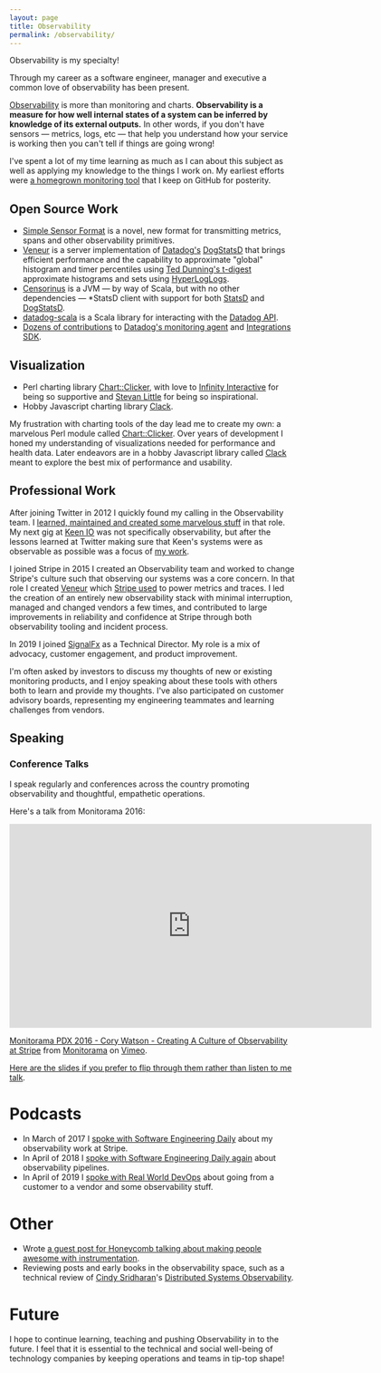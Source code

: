 ```yaml
---
layout: page
title: Observability
permalink: /observability/
---
```


Observability is my specialty!

Through my career as a software engineer, manager and executive a common love of observability has been present.

[Observability](https://en.wikipedia.org/wiki/Observability) is more than monitoring and charts. **Observability is a measure for how well internal states of a system can be inferred by knowledge of its external outputs.** In other words, if you don't have sensors — metrics, logs, etc — that help you understand how your service is working then you can't tell if things are going wrong!

I've spent a lot of my time learning as much as I can about this subject as well as applying my knowledge to the things I work on. My earliest efforts were [a homegrown monitoring tool](http://onemogin.com/observability/tech/let-the-rithm-move-you.html) that I keep on GitHub for posterity.

## Open Source Work

* [Simple Sensor Format](https://github.com/stripe/veneur/tree/master/ssf) is a novel, new format for transmitting metrics, spans and other observability primitives.
* [Veneur](https://github.com/stripe/veneur) is a server implementation of [Datadog's](https://datadoghq.com) [DogStatsD](http://docs.datadoghq.com/guides/dogstatsd/) that brings efficient performance and the capability to approximate "global" histogram and timer percentiles using [Ted Dunning's t-digest](https://github.com/tdunning/t-digest) approximate histograms and sets using [HyperLogLogs](https://en.wikipedia.org/wiki/HyperLogLog).
* [Censorinus](https://github.com/gphat/censorinus) is a JVM — by way of Scala, but with no other dependencies — \*StatsD client with support for both [StatsD](https://github.com/etsy/statsd) and [DogStatsD](http://docs.datadoghq.com/guides/dogstatsd/).
* [datadog-scala](https://github.com/gphat/datadog-scala) is a Scala library for interacting with the [Datadog API](http://docs.datadoghq.com/api/).
* [Dozens of contributions](https://github.com/datadog/dd-agent/pulls?utf8=✓&q=is%3Apr%20author%3Agphat) to [Datadog's monitoring agent](https://github.com/datadog/dd-agent) and [Integrations SDK](https://github.com/DataDog/integrations-core).

## Visualization

* Perl charting library [Chart::Clicker](http://onemogin.com/chart-clicker/), with love to [Infinity Interactive](http://iinteractive.com) for being so supportive and [Stevan Little](https://twitter.com/stevanlittle) for being so inspirational.
* Hobby Javascript charting library [Clack](http://onemogin.com/clack/).

My frustration with charting tools of the day lead me to create my own: a marvelous Perl module called [Chart::Clicker](http://onemogin.com/chart-clicker/). Over years of development I honed my understanding of visualizations needed for performance and health data. Later endeavors are in a hobby Javascript library called [Clack](http://onemogin.com/clack/) meant to explore the best mix of performance and usability.

## Professional Work

After joining Twitter in 2012 I quickly found my calling in the Observability team. I [learned, maintained and created some marvelous stuff](https://blog.twitter.com/2013/observability-at-twitter) in that role. My next gig at [Keen IO](https://keen.io) was not specifically observability, but after the lessons learned at Twitter making sure that Keen's systems were as observable as possible was a focus of [my work](https://blog.keen.io/post-mortem-the-one-where-we-accidentally-ddosed-ourselves-d26fe43f5be5).

I joined Stripe in 2015 I created an Observability team and worked to change Stripe's culture such that observing our systems was a core concern. In that role I created [Veneur](https://github.com/stripe/veneur) which [Stripe used](https://stripe.com/blog/introducing-veneur-high-performance-and-global-aggregation-for-datadog) to power metrics and traces. I led the creation of an entirely new observability stack with minimal interruption, managed and changed vendors a few times, and contributed to large improvements in reliability and confidence at Stripe through both observability tooling and incident process.

In 2019 I joined [SignalFx](https://www.signalfx.com) as a Technical Director. My role is a mix of advocacy, customer engagement, and product improvement.

I'm often asked by investors to discuss my thoughts of new or existing monitoring products, and I enjoy speaking about these tools with others both to learn and provide my thoughts. I've also participated on customer advisory boards, representing my engineering teammates and learning challenges from vendors.

## Speaking

### Conference Talks

I speak regularly and conferences across the country promoting observability and thoughtful, empathetic operations.

Here's a talk from Monitorama 2016:

<iframe src="https://player.vimeo.com/video/173610034?portrait=0" width="640" height="360" frameborder="0" webkitallowfullscreen mozallowfullscreen allowfullscreen></iframe>
<p><a href="https://vimeo.com/173610034">Monitorama PDX 2016 - Cory Watson - Creating A Culture of Observability at Stripe</a> from <a href="https://vimeo.com/monitorama">Monitorama</a> on <a href="https://vimeo.com">Vimeo</a>.</p>

[Here are the slides if you prefer to flip through them rather than listen to me talk](http://www.slideshare.net/CoryWatson8/building-a-culture-of-observability-at-stripe).

# Podcasts

* In March of 2017 I [spoke with Software Engineering Daily](https://softwareengineeringdaily.com/2017/03/15/stripe-observability-with-cory-watson/) about my observability work at Stripe.
* In April of 2018 I [spoke with Software Engineering Daily again](https://softwareengineeringdaily.com/2018/04/23/stripe-observability-pipeline-with-cory-watson/) about observability pipelines.
* In April of 2019 I [spoke with Real World DevOps](https://www.realworlddevops.com/episodes/the-vendor-is-not-the-enemy-with-cory-watson) about going from a customer to a vendor and some observability stuff.

# Other

* Wrote [a guest post for Honeycomb talking about making people awesome with instrumentation](https://honeycomb.io/blog/2017/01/instrumentation-is-about-making-people-awesome/).
* Reviewing posts and early books in the observability space, such as a technical review of [Cindy Sridharan](https://medium.com/@copyconstruct)'s [Distributed Systems Observability](http://distributed-systems-observability-ebook.humio.com).

# Future

I hope to continue learning, teaching and pushing Observability in to the future. I feel that it is essential to the technical and social well-being of technology companies by keeping operations and teams in tip-top shape!
